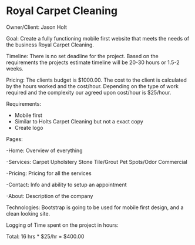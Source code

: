 # Royal Carpet Cleaning

Owner/Client: Jason Holt

Goal: Create a fully functioning mobile first website that meets the needs of the business Royal Carpet Cleaning.

Timeline: There is no set deadline for the project. Based on the requirements the projects estimate timeline will be 20-30 hours or 1.5-2 weeks.

Pricing: The clients budget is $1000.00. The cost to the client is calculated by the hours worked and the cost/hour. Depending on the type of work required and the complexity our agreed upon cost/hour is $25/hour.

Requirements:

* Mobile first
* Similar to Holts Carpet Cleaning but not a exact copy
* Create logo

Pages:

-Home: Overview of everything

-Services: Carpet Upholstery Stone Tile/Grout Pet Spots/Odor Commercial

-Pricing: Pricing for all the services

-Contact: Info and ability to setup an appointment

-About: Description of the company

Technologies: Bootstrap is going to be used for mobile first design, and a clean looking site.

Logging of Time spent on the project in hours: 

Total: 16 hrs * $25/hr = $400.00
